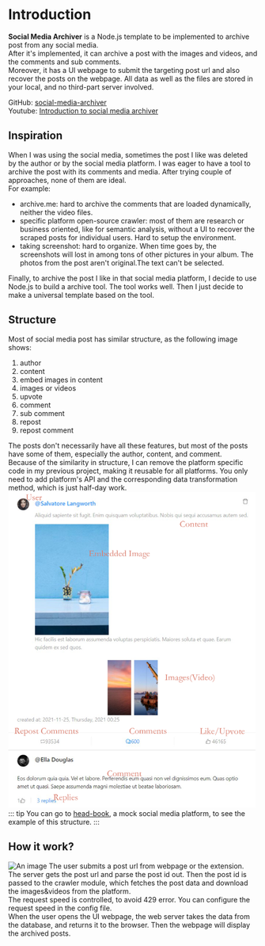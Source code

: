 # Introduction

**Social Media Archiver** is a Node.js template to be implemented to archive post from any social media.  
After it's implemented, it can archive a post with the images and videos, and the comments and sub comments.  
 Moreover, it has a UI webpage to submit the targeting post url and also recover the posts on the webpage. All data as well as the files are stored in your local, and no third-part server involved.

GitHub: [social-media-archiver](https://github.com/Combo819/social-media-archiver)  
 Youtube: [Introduction to social media archiver](https://www.youtube.com/)

## Inspiration

When I was using the social media, sometimes the post I like was deleted by the author or by the social media platform. I was eager to have a tool to archive the post with its comments and media. After trying couple of approaches, none of them are ideal.  
For example:

- archive.me: hard to archive the comments that are loaded dynamically, neither the video files.
- specific platform open-source crawler: most of them are research or business oriented, like for semantic analysis, without a UI to recover the scraped posts for individual users. Hard to setup the environment.
- taking screenshot: hard to organize. When time goes by, the screenshots will lost in among tons of other pictures in your album. The photos from the post aren't original.The text can't be selected.

Finally, to archive the post I like in that social media platform, I decide to use Node.js to build a archive tool. The tool works well. Then I just decide to make a universal template based on the tool.

## Structure

Most of social media post has similar structure, as the following image shows:

1. author
2. content
3. embed images in content
4. images or videos
5. upvote
6. comment
7. sub comment
8. repost
9. repost comment

The posts don't necessarily have all these features, but most of the posts have some of them, especially the author, content, and comment.  
Because of the similarity in structure, I can remove the platform specific code in my previous project, making it reusable for all platforms. You only need to add platform's API and the corresponding data transformation method, which is just half-day work.
<img width="500px" src='./headbook.png'>
::: tip
You can go to [head-book](https://head-book.ml), a mock social media platform, to see the example of this structure.
:::

## How it work?

![An image](./simple-workflow.svg)
The user submits a post url from webpage or the extension. The server gets the post url and parse the post id out. Then the post id is passed to the crawler module, which fetches the post data and download the images&videos from the platform.   
The request speed is controlled, to avoid 429 error. You can configure the request speed in the config file.  
When the user opens the UI webpage, the web server takes the data from the database, and returns it to the browser. Then the webpage will display the archived posts.
